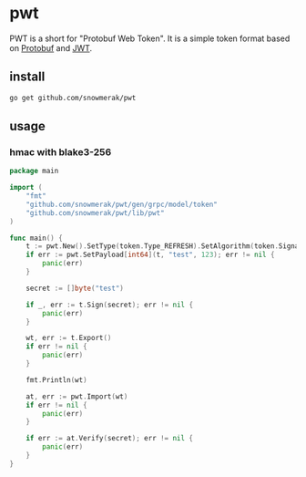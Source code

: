 # pwt

PWT is a short for "Protobuf Web Token". It is a simple token format based on [Protobuf](https://developers.google.com/protocol-buffers/) and [JWT](https://jwt.io/).

## install

```bash
go get github.com/snowmerak/pwt
```

## usage

### hmac with blake3-256

```go
package main

import (
	"fmt"
	"github.com/snowmerak/pwt/gen/grpc/model/token"
	"github.com/snowmerak/pwt/lib/pwt"
)

func main() {
	t := pwt.New().SetType(token.Type_REFRESH).SetAlgorithm(token.SignatureAlgorithm_HMAC, token.HashAlgorithm_BLAKE3_256)
	if err := pwt.SetPayload[int64](t, "test", 123); err != nil {
		panic(err)
	}

	secret := []byte("test")

	if _, err := t.Sign(secret); err != nil {
		panic(err)
	}

	wt, err := t.Export()
	if err != nil {
		panic(err)
	}

	fmt.Println(wt)

	at, err := pwt.Import(wt)
	if err != nil {
		panic(err)
	}

	if err := at.Verify(secret); err != nil {
		panic(err)
	}
}
```
